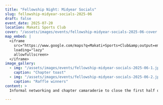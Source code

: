 ```yaml
---
title: "Fellowship Night: Midyear Socials"
slug: fellowship-midyear-socials-2025-06
draft: false
event_date: 2025-07-20
location: Makati Sports Club
cover: "/assets/images/events/fellowship-midyear-socials-2025-06-cover.jpg"
map_embed: |
  <iframe
    src="https://www.google.com/maps?q=Makati+Sports+Club&amp;output=embed"
    loading="lazy"
    allowfullscreen>
  </iframe>
image_gallery:
  - img: "/assets/images/events/fellowship-midyear-socials-2025-06-1.jpg"
    caption: "Chapter toast"
  - img: "/assets/images/events/fellowship-midyear-socials-2025-06-2.jpg"
    caption: "Raffle winners"
content: >
  Informal networking and chapter camaraderie to close the first half of the year.

---
```

